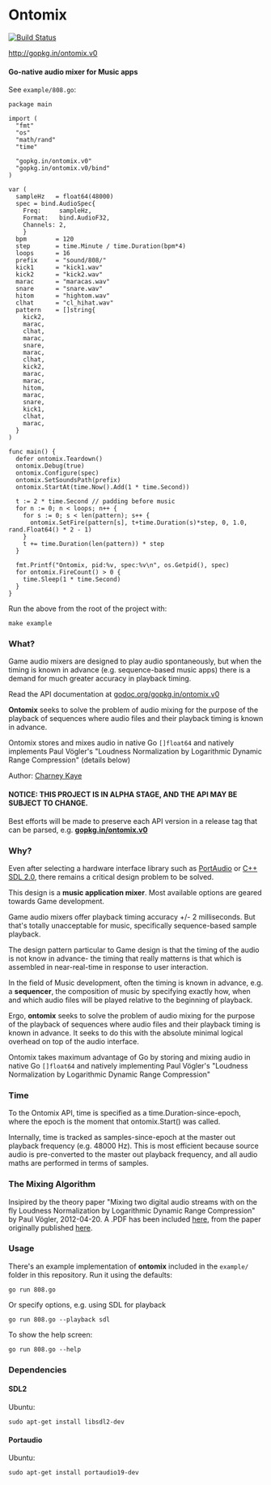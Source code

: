 # Ontomix 

[![Build Status](https://travis-ci.org/go-ontomix/ontomix.svg?branch=master)](https://travis-ci.org/go-ontomix/ontomix)

http://gopkg.in/ontomix.v0

#### Go-native audio mixer for Music apps

See `example/808.go`:

    package main
    
    import (
      "fmt"
      "os"
      "math/rand"
      "time"
      
      "gopkg.in/ontomix.v0"
      "gopkg.in/ontomix.v0/bind"
    )
    
    var (
      sampleHz   = float64(48000)
      spec = bind.AudioSpec{
        Freq:     sampleHz,
        Format:   bind.AudioF32,
        Channels: 2,
        }
      bpm        = 120
      step       = time.Minute / time.Duration(bpm*4)
      loops      = 16
      prefix     = "sound/808/"
      kick1      = "kick1.wav"
      kick2      = "kick2.wav"
      marac      = "maracas.wav"
      snare      = "snare.wav"
      hitom      = "hightom.wav"
      clhat      = "cl_hihat.wav"
      pattern    = []string{
        kick2,
        marac,
        clhat,
        marac,
        snare,
        marac,
        clhat,
        kick2,
        marac,
        marac,
        hitom,
        marac,
        snare,
        kick1,
        clhat,
        marac,
      }
    )
    
    func main() {
      defer ontomix.Teardown()    
      ontomix.Debug(true)
      ontomix.Configure(spec)
      ontomix.SetSoundsPath(prefix)
      ontomix.StartAt(time.Now().Add(1 * time.Second))
    
      t := 2 * time.Second // padding before music
      for n := 0; n < loops; n++ {
        for s := 0; s < len(pattern); s++ {
          ontomix.SetFire(pattern[s], t+time.Duration(s)*step, 0, 1.0, rand.Float64() * 2 - 1)
        }
        t += time.Duration(len(pattern)) * step
      }
    
      fmt.Printf("Ontomix, pid:%v, spec:%v\n", os.Getpid(), spec)
      for ontomix.FireCount() > 0 {
        time.Sleep(1 * time.Second)
      }
    }

Run the above from the root of the project with:

    make example

### What?

Game audio mixers are designed to play audio spontaneously, but when the timing is known in advance (e.g. sequence-based music apps) there is a demand for much greater accuracy in playback timing.

Read the API documentation at [godoc.org/gopkg.in/ontomix.v0](https://godoc.org/gopkg.in/ontomix.v0)

**Ontomix** seeks to solve the problem of audio mixing for the purpose of the playback of sequences where audio files and their playback timing is known in advance.
 
Ontomix stores and mixes audio in native Go `[]float64` and natively implements Paul Vögler's "Loudness Normalization by Logarithmic Dynamic Range Compression" (details below)

Author: [Charney Kaye](http://w.charney.io)

#### NOTICE: THIS PROJECT IS IN ALPHA STAGE, AND THE API MAY BE SUBJECT TO CHANGE.

Best efforts will be made to preserve each API version in a release tag that can be parsed, e.g. **[gopkg.in/ontomix.v0](http://gopkg.in/ontomix.v0)** 

### Why?

Even after selecting a hardware interface library such as [PortAudio](http://www.portaudio.com/) or [C++ SDL 2.0](https://www.libsdl.org/), there remains a critical design problem to be solved.

This design is a **music application mixer**. Most available options are geared towards Game development.

Game audio mixers offer playback timing accuracy +/- 2 milliseconds. But that's totally unacceptable for music, specifically sequence-based sample playback.

The design pattern particular to Game design is that the timing of the audio is not know in advance- the timing that really matterns is that which is assembled in near-real-time in response to user interaction.

In the field of Music development, often the timing is known in advance, e.g. a **sequencer**, the composition of music by specifying exactly how, when and which audio files will be played relative to the beginning of playback.

Ergo, **ontomix** seeks to solve the problem of audio mixing for the purpose of the playback of sequences where audio files and their playback timing is known in advance. It seeks to do this with the absolute minimal logical overhead on top of the audio interface.

Ontomix takes maximum advantage of Go by storing and mixing audio in native Go `[]float64` and natively implementing Paul Vögler's "Loudness Normalization by Logarithmic Dynamic Range Compression"

### Time

To the Ontomix API, time is specified as a time.Duration-since-epoch, where the epoch is the moment that ontomix.Start() was called.

Internally, time is tracked as samples-since-epoch at the master out playback frequency (e.g. 48000 Hz). This is most efficient because source audio is pre-converted to the master out playback frequency, and all audio maths are performed in terms of samples.

### The Mixing Algorithm

Insipired by the theory paper "Mixing two digital audio streams with on the fly Loudness Normalization by Logarithmic Dynamic Range Compression" by Paul Vögler, 2012-04-20. A .PDF has been included [here](docs/LogarithmicDynamicRangeCompression-PaulVogler.pdf), from the paper originally published [here](http://www.voegler.eu/pub/audio/digital-audio-mixing-and-normalization.html).

### Usage

There's an example implementation of **ontomix** included in the `example/` folder in this repository. Run it using the defaults:

    go run 808.go
    
Or specify options, e.g. using SDL for playback

    go run 808.go --playback sdl

To show the help screen:

    go run 808.go --help

### Dependencies

#### SDL2

Ubuntu:

    sudo apt-get install libsdl2-dev

#### Portaudio

Ubuntu:

    sudo apt-get install portaudio19-dev
